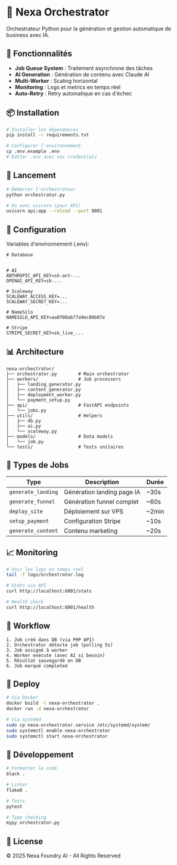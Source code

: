 # 🚀 Nexa Orchestrator

Orchestrateur Python pour la génération et gestion automatique de business avec IA.

## 🎯 Fonctionnalités

- **Job Queue System** : Traitement asynchrone des tâches
- **AI Generation** : Génération de contenu avec Claude AI
- **Multi-Worker** : Scaling horizontal
- **Monitoring** : Logs et metrics en temps réel
- **Auto-Retry** : Retry automatique en cas d'échec

## 📦 Installation

```bash
# Installer les dépendances
pip install -r requirements.txt

# Configurer l'environnement
cp .env.example .env
# Éditer .env avec vos credentials
```

## 🚀 Lancement

```bash
# Démarrer l'orchestrateur
python orchestrator.py

# Ou avec uvicorn (pour API)
uvicorn api:app --reload --port 8001
```

## 🔧 Configuration

Variables d'environnement (.env):

```env
# Database


# AI
ANTHROPIC_API_KEY=sk-ant-...
OPENAI_API_KEY=sk-...

# Scaleway
SCALEWAY_ACCESS_KEY=...
SCALEWAY_SECRET_KEY=...

# NameSilo
NAMESILO_API_KEY=aa8f00ab77a9ec89b07e

# Stripe
STRIPE_SECRET_KEY=sk_live_...
```

## 📊 Architecture

```
nexa-orchestrator/
├── orchestrator.py        # Main orchestrator
├── workers/               # Job processors
│   ├── landing_generator.py
│   ├── content_generator.py
│   ├── deployment_worker.py
│   └── payment_setup.py
├── api/                   # FastAPI endpoints
│   └── jobs.py
├── utils/                 # Helpers
│   ├── db.py
│   ├── ai.py
│   └── scaleway.py
├── models/                # Data models
│   └── job.py
└── tests/                 # Tests unitaires
```

## 🎯 Types de Jobs

| Type | Description | Durée |
|------|-------------|-------|
| `generate_landing` | Génération landing page IA | ~30s |
| `generate_funnel` | Génération funnel complet | ~60s |
| `deploy_site` | Déploiement sur VPS | ~2min |
| `setup_payment` | Configuration Stripe | ~10s |
| `generate_content` | Contenu marketing | ~20s |

## 📈 Monitoring

```bash
# Voir les logs en temps réel
tail -f logs/orchestrator.log

# Stats via API
curl http://localhost:8001/stats

# Health check
curl http://localhost:8001/health
```

## 🔄 Workflow

```
1. Job créé dans DB (via PHP API)
2. Orchestrator détecte job (polling 5s)
3. Job assigné à worker
4. Worker exécute (avec AI si besoin)
5. Résultat sauvegardé en DB
6. Job marqué completed
```

## 🚀 Deploy

```bash
# Via Docker
docker build -t nexa-orchestrator .
docker run -d nexa-orchestrator

# Via systemd
sudo cp nexa-orchestrator.service /etc/systemd/system/
sudo systemctl enable nexa-orchestrator
sudo systemctl start nexa-orchestrator
```

## 📝 Développement

```bash
# Formatter le code
black .

# Linter
flake8 .

# Tests
pytest

# Type checking
mypy orchestrator.py
```

## 📄 License

© 2025 Nexa Foundry AI - All Rights Reserved

